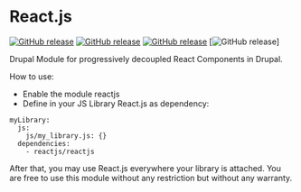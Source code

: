 # React.js

[![GitHub release](https://img.shields.io/github/release/attus74/reactjs.svg)](https://GitHub.com/attus74/reactjs/releases/)
[![GitHub release](https://img.shields.io/github/license/attus74/reactjs.svg)](https://GitHub.com/attus74/reactjs/license/)
[![GitHub release](https://img.shields.io/github/issues/attus74/reactjs.svg)](https://GitHub.com/attus74/reactjs/issues/)
[![GitHub release](https://img.shields.io/github/downloads/attus74/reactjs/total.svg)]

Drupal Module for progressively decoupled React Components in Drupal. 

How to use:
- Enable the module reactjs
- Define in your JS Library React.js as dependency:

```
myLibrary:
  js:
    js/my_library.js: {}
  dependencies:
    - reactjs/reactjs
```

After that, you may use React.js everywhere your library is attached.
You are free to use this module without any restriction but without any warranty.
